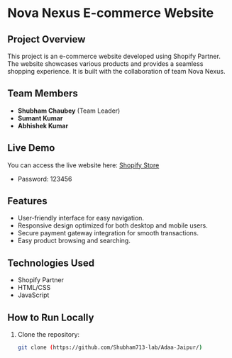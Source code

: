# Nova Nexus E-commerce Website

## Project Overview
This project is an e-commerce website developed using Shopify Partner. The website showcases various products and provides a seamless shopping experience. It is built with the collaboration of team Nova Nexus.

## Team Members
- **Shubham Chaubey** (Team Leader)
- **Sumant Kumar**
- **Abhishek Kumar**

## Live Demo
You can access the live website here: [Shopify Store](https://adaajaipur0.myshopify.com/)
- Password: 123456

## Features
- User-friendly interface for easy navigation.
- Responsive design optimized for both desktop and mobile users.
- Secure payment gateway integration for smooth transactions.
- Easy product browsing and searching.

## Technologies Used
- Shopify Partner
- HTML/CSS
- JavaScript

## How to Run Locally
1. Clone the repository:
   ```bash
   git clone (https://github.com/Shubham713-lab/Adaa-Jaipur/)
